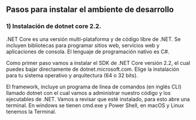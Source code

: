 ## Pasos para instalar el ambiente de desarrollo

### 1) Instalación de dotnet core 2.2.

.NET Core es una versión multi-plataforma y de código libre de .NET. Se incluyen bibliotecas para programar sitios web, servicios web y aplicaciones de consola. El lenguaje de programación nativo es C#.

Como primer paso vamos a instalar el SDK de .NET Core versión 2.2, el cual puedes bajar directamente de dotnet.microsoft.com. Elige la instalación para tu sistema operativo y arquitectura (64 o 32 bits).

El framework, incluye un programa de línea de comandos (en inglés CLI) llamado dotnet con el cual vamos a administrar nuestro código y los ejecutables de .NET. Vamos a revisar que esté instalado, para esto abre una terminal. En windows se tienen cmd.exe y Power Shell, en macOS y Linux tenemos la Terminal.

